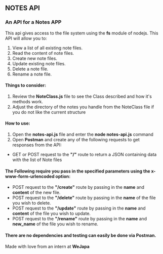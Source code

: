 ## NOTES API  
### An API for a Notes APP  

This api gives access to the file system using the **fs** module of nodejs.
This API will allow you to:  

1. View a list of all existing note files. 
2. Read the content of note files.  
3. Create new note files.
4. Update existing note files.   
5. Delete a note file.   
6. Rename a note file.   

#### Things to consider:
1. Review the **NoteClass.js** file to see the Class described and how it's methods work.  
2. Adjust the directory of the notes you handle from the NoteClass file if you do not like the current structure

#### How to use:  
1. Open the **notes-api.js** file and enter the **node notes-api.js** command  
2. Open **Postman** and create any of the following requests to get responses from the API:  
 - GET or POST request to the **"/"** route to return a JSON containing data with the list of Note files  
  
#### The Following require you pass in the specified parameters using the x-www-form-urlencoded option:
 - POST request to the **"/create"** route by passing in the **name** and **content** of the new file.  
 - POST request to the **"/delete"** route by passing in the **name** of the file you wish to delete.    
 - POST request to the **"/update"** route by passing in the **name** and **content** of the file you wish to update.    
 - POST request to the **"/rename"** route by passing in the **name** and **new_name** of the file you wish to rename.   

#### There are no dependencies and testing can easily be done via **Postman**.

Made with love from an intern at **WeJapa**
